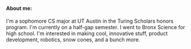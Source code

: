 #### About me:
I'm a sophomore CS major at UT Austin in the Turing Scholars honors program. I'm currently on a half-gap semester. I went to Bronx Science for high school. I'm interested in making cool, innovative stuff, product development, robotics, snow cones, and a bunch more.
